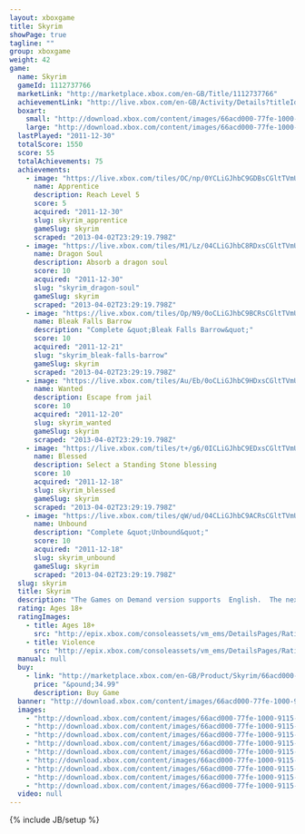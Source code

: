 ```yaml
---
layout: xboxgame
title: Skyrim
showPage: true
tagline: ""
group: xboxgame
weight: 42
game: 
  name: Skyrim
  gameId: 1112737766
  marketLink: "http://marketplace.xbox.com/en-GB/Title/1112737766"
  achievementLink: "http://live.xbox.com/en-GB/Activity/Details?titleId=1112737766"
  boxart: 
    small: "http://download.xbox.com/content/images/66acd000-77fe-1000-9115-d802425307e6/1033/boxartsm.jpg"
    large: "http://download.xbox.com/content/images/66acd000-77fe-1000-9115-d802425307e6/1033/boxartlg.jpg"
  lastPlayed: "2011-12-30"
  totalScore: 1550
  score: 55
  totalAchievements: 75
  achievements: 
    - image: "https://live.xbox.com/tiles/OC/np/0YCLiGJhbC9GDBsCGltTVmU2L2FjaC8wLzYyAAAAAOfn5-7GKSQ=.jpg"
      name: Apprentice
      description: Reach Level 5
      score: 5
      acquired: "2011-12-30"
      slug: skyrim_apprentice
      gameSlug: skyrim
      scraped: "2013-04-02T23:29:19.798Z"
    - image: "https://live.xbox.com/tiles/M1/Lz/04CLiGJhbC8RDxsCGltTVmU2L2FjaC8wLzVlAAAAAOfn5-zcUi8=.jpg"
      name: Dragon Soul
      description: Absorb a dragon soul
      score: 10
      acquired: "2011-12-30"
      slug: "skyrim_dragon-soul"
      gameSlug: skyrim
      scraped: "2013-04-02T23:29:19.798Z"
    - image: "https://live.xbox.com/tiles/Op/N9/0oCLiGJhbC9BCRsCGltTVmU2L2FjaC8wLzM1AAAAAOfn5-1SkyY=.jpg"
      name: Bleak Falls Barrow
      description: "Complete &quot;Bleak Falls Barrow&quot;"
      score: 10
      acquired: "2011-12-21"
      slug: "skyrim_bleak-falls-barrow"
      gameSlug: skyrim
      scraped: "2013-04-02T23:29:19.798Z"
    - image: "https://live.xbox.com/tiles/Au/Eb/0oCLiGJhbC9HDxsCGltTVmU2L2FjaC8wLzUzAAAAAOfn5-004R4=.jpg"
      name: Wanted
      description: Escape from jail
      score: 10
      acquired: "2011-12-20"
      slug: skyrim_wanted
      gameSlug: skyrim
      scraped: "2013-04-02T23:29:19.798Z"
    - image: "https://live.xbox.com/tiles/t+/g6/0ICLiGJhbC9EDxsCGltTVmU2L2FjaC8wLzUwAAAAAOfn5-8V6Ks=.jpg"
      name: Blessed
      description: Select a Standing Stone blessing
      score: 10
      acquired: "2011-12-18"
      slug: skyrim_blessed
      gameSlug: skyrim
      scraped: "2013-04-02T23:29:19.798Z"
    - image: "https://live.xbox.com/tiles/qW/ud/04CLiGJhbC9ACRsCGltTVmU2L2FjaC8wLzM0AAAAAOfn5-yya7U=.jpg"
      name: Unbound
      description: "Complete &quot;Unbound&quot;"
      score: 10
      acquired: "2011-12-18"
      slug: skyrim_unbound
      gameSlug: skyrim
      scraped: "2013-04-02T23:29:19.798Z"
  slug: skyrim
  title: Skyrim
  description: "The Games on Demand version supports  English.  The next chapter in the highly anticipated Elder Scrolls saga arrives from the makers of the 2006 and 2008 Games of the Year, Bethesda Game Studios. Skyrim reimagines and revolutionizes the open-world fantasy epic, bringing to life a complete virtual world open for you to explore any way you choose."
  rating: Ages 18+
  ratingImages: 
    - title: Ages 18+
      src: "http://epix.xbox.com/consoleassets/vm_ems/DetailsPages/RatingSystemID/14/default/Values/14005.png"
    - title: Violence
      src: "http://epix.xbox.com/consoleassets/vm_ems/DetailsPages/RatingSystemID/14/default/Descriptors/14005.png"
  manual: null
  buy: 
    - link: "http://marketplace.xbox.com/en-GB/Product/Skyrim/66acd000-77fe-1000-9115-d802425307e6?nosplash=1&amp;purchase=1&amp;DownloadType=Game"
      price: "&pound;34.99"
      description: Buy Game
  banner: "http://download.xbox.com/content/images/66acd000-77fe-1000-9115-d802425307e6/1033/banner.png"
  images: 
    - "http://download.xbox.com/content/images/66acd000-77fe-1000-9115-d802425307e6/1033/screenlg1.jpg"
    - "http://download.xbox.com/content/images/66acd000-77fe-1000-9115-d802425307e6/1033/screenlg2.jpg"
    - "http://download.xbox.com/content/images/66acd000-77fe-1000-9115-d802425307e6/1033/screenlg3.jpg"
    - "http://download.xbox.com/content/images/66acd000-77fe-1000-9115-d802425307e6/1033/screenlg4.jpg"
    - "http://download.xbox.com/content/images/66acd000-77fe-1000-9115-d802425307e6/1033/screenlg5.jpg"
    - "http://download.xbox.com/content/images/66acd000-77fe-1000-9115-d802425307e6/1033/screenlg6.jpg"
    - "http://download.xbox.com/content/images/66acd000-77fe-1000-9115-d802425307e6/1033/screenlg7.jpg"
    - "http://download.xbox.com/content/images/66acd000-77fe-1000-9115-d802425307e6/1033/screenlg8.jpg"
    - "http://download.xbox.com/content/images/66acd000-77fe-1000-9115-d802425307e6/1033/screenlg9.jpg"
  video: null
---
```

{% include JB/setup %}